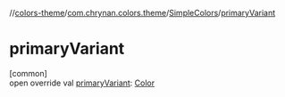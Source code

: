 //[colors-theme](../../../index.md)/[com.chrynan.colors.theme](../index.md)/[SimpleColors](index.md)/[primaryVariant](primary-variant.md)

# primaryVariant

[common]\
open override val [primaryVariant](primary-variant.md): [Color](../../../../colors-core/colors-core/com.chrynan.colors/-color/index.md)
